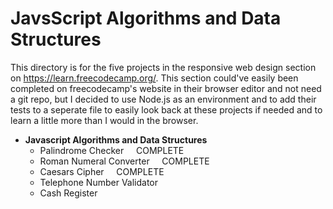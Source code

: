 # JavsScript Algorithms and Data Structures

This directory is for the five projects in the responsive web design section on https://learn.freecodecamp.org/. This section
could've easily been completed on freecodecamp's website in their browser editor and not need a git repo, but I decided to
use Node.js as an environment and to add their tests to a seperate file to easily look back at these projects if needed and to learn a little more
than I would in the browser. 

- **Javascript Algorithms and Data Structures**
  - Palindrome Checker			&nbsp;&nbsp;&nbsp;&nbsp;COMPLETE
  - Roman Numeral Converter		&nbsp;&nbsp;&nbsp;&nbsp;COMPLETE
  - Caesars Cipher				&nbsp;&nbsp;&nbsp;&nbsp;COMPLETE
  - Telephone Number Validator
  - Cash Register

